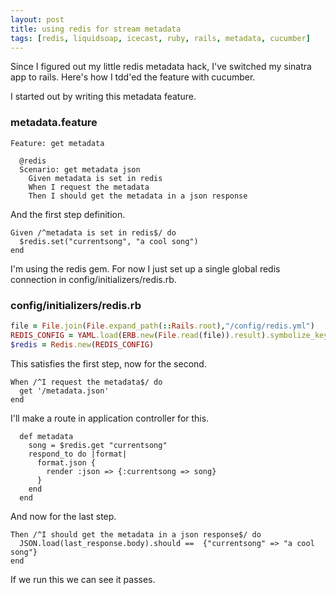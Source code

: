 ```yaml
---
layout: post
title: using redis for stream metadata
tags: [redis, liquidsoap, icecast, ruby, rails, metadata, cucumber]
---
```

Since I figured out my little redis metadata hack, I've switched my sinatra app
to rails. Here's how I tdd'ed the feature with cucumber.

I started out by writing this metadata feature.

### metadata.feature
```
Feature: get metadata

  @redis
  Scenario: get metadata json
    Given metadata is set in redis
    When I request the metadata
    Then I should get the metadata in a json response
```

And the first step definition.

```
Given /^metadata is set in redis$/ do
  $redis.set("currentsong", "a cool song")
end
```

I'm using the redis gem. For now I just set up a single global redis connection
in config/initializers/redis.rb.

### config/initializers/redis.rb
```ruby
file = File.join(File.expand_path(::Rails.root),"/config/redis.yml")
REDIS_CONFIG = YAML.load(ERB.new(File.read(file)).result).symbolize_keys
$redis = Redis.new(REDIS_CONFIG)
```

This satisfies the first step, now for the second.

```
When /^I request the metadata$/ do
  get '/metadata.json'
end
```

I'll make a route in application controller for this.

```
  def metadata
    song = $redis.get "currentsong"
    respond_to do |format|
      format.json {
        render :json => {:currentsong => song}
      }
    end
  end
```

And now for the last step.

```
Then /^I should get the metadata in a json response$/ do
  JSON.load(last_response.body).should ==  {"currentsong" => "a cool song"}
end
```

If we run this we can see it passes.
